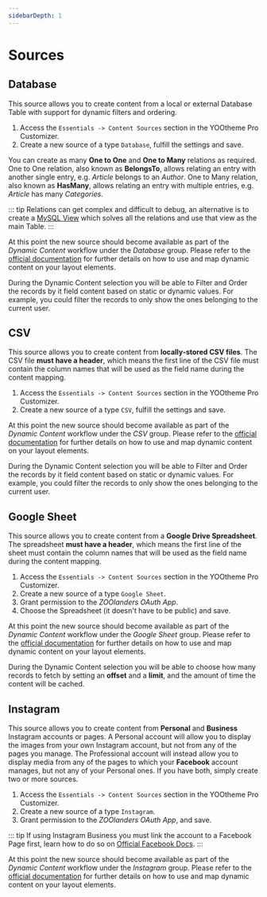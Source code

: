 ```yaml
---
sidebarDepth: 1
---
```


# Sources

## Database

This source allows you to create content from a local or external Database Table with support for dynamic filters and ordering.

1. Access the `Essentials -> Content Sources` section in the YOOtheme Pro Customizer.
1. Create a new source of a type `Database`, fulfill the settings and save.

You can create as many **One to One** and **One to Many** relations as required. One to One relation, also known as **BelongsTo**, allows relating an entry with another single entry, e.g. _Article_ belongs to an _Author_. One to Many relation, also known as **HasMany**, allows relating an entry with multiple entries, e.g. _Article_ has many _Categories_.

::: tip
Relations can get complex and difficult to debug, an alternative is to create a [MySQL View](https://dev.mysql.com/doc/refman/8.0/en/view-syntax.html) which solves all the relations and use that view as the main Table.
:::

At this point the new source should become available as part of the _Dynamic Content_ workflow under the _Database_ group. Please refer to the [official documentation](https://yootheme.com/support/yootheme-pro/joomla/dynamic-content) for further details on how to use and map dynamic content on your layout elements.

During the Dynamic Content selection you will be able to Filter and Order the records by it field content based on static or dynamic values. For example, you could filter the records to only show the ones belonging to the current user.

## CSV

This source allows you to create content from **locally-stored CSV files**. The CSV file **must have a header**, which means the first line of the CSV file must contain the column names that will be used as the field name during the content mapping.

1. Access the `Essentials -> Content Sources` section in the YOOtheme Pro Customizer.
1. Create a new source of a type `CSV`, fulfill the settings and save.

At this point the new source should become available as part of the _Dynamic Content_ workflow under the _CSV_ group. Please refer to the [official documentation](https://yootheme.com/support/yootheme-pro/joomla/dynamic-content) for further details on how to use and map dynamic content on your layout elements.

During the Dynamic Content selection you will be able to Filter and Order the records by it field content based on static or dynamic values. For example, you could filter the records to only show the ones belonging to the current user.

## Google Sheet

This source allows you to create content from a **Google Drive Spreadsheet**. The spreadsheet **must have a header**, which means the first line of the sheet must contain the column names that will be used as the field name during the content mapping.

1. Access the `Essentials -> Content Sources` section in the YOOtheme Pro Customizer.
1. Create a new source of a type `Google Sheet`.
1. Grant permission to the _ZOOlanders OAuth App_.
1. Choose the Spreadsheet (it doesn't have to be public) and save.

At this point the new source should become available as part of the _Dynamic Content_ workflow under the _Google Sheet_ group. Please refer to the [official documentation](https://yootheme.com/support/yootheme-pro/joomla/dynamic-content) for further details on how to use and map dynamic content on your layout elements.

During the Dynamic Content selection you will be able to choose how many records to fetch by setting an **offset** and a **limit**, and the amount of time the content will be cached.

## Instagram

This source allows you to create content from **Personal** and **Business** Instagram accounts or pages. A Personal account will allow you to display the images from your own Instagram account, but not from any of the pages you manage. The Professional account will instead allow you to display media from any of the pages to which your **Facebook** account manages, but not any of your Personal ones. If you have both, simply create two or more sources.

1. Access the `Essentials -> Content Sources` section in the YOOtheme Pro Customizer.
1. Create a new source of a type `Instagram`.
1. Grant permission to the _ZOOlanders OAuth App_, and save.

::: tip
If using Instagram Business you must link the account to a Facebook Page first, learn how to do so on [Official Facebook Docs](https://www.facebook.com/business/help/898752960195806).
:::

At this point the new source should become available as part of the _Dynamic Content_ workflow under the _Instagram_ group. Please refer to the [official documentation](https://yootheme.com/support/yootheme-pro/joomla/dynamic-content) for further details on how to use and map dynamic content on your layout elements.
